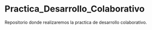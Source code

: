 # Practica_Desarrollo_Colaborativo
Repositorio donde realizaremos la practica de desarrollo colaborativo.
